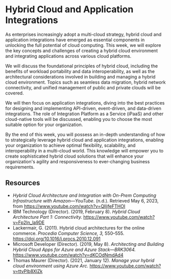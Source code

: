 # Hybrid Cloud and Application Integrations

As enterprises increasingly adopt a multi-cloud strategy, hybrid cloud and application integrations have emerged as essential components in unlocking the full potential of cloud computing. This week, we will explore the key concepts and challenges of creating a hybrid cloud environment and integrating applications across various cloud platforms.

We will discuss the foundational principles of hybrid cloud, including the benefits of workload portability and data interoperability, as well as the architectural considerations involved in building and managing a hybrid cloud environment. Topics such as seamless data migration, hybrid network connectivity, and unified management of public and private clouds will be covered.

We will then focus on application integrations, diving into the best practices for designing and implementing API-driven, event-driven, and data-driven integrations. The role of Integration Platform as a Service (iPaaS) and other cloud-native tools will be discussed, enabling you to choose the most suitable option for your organization.

By the end of this week, you will possess an in-depth understanding of how to strategically leverage hybrid cloud and application integrations, enabling your organization to achieve optimal flexibility, scalability, and interoperability in a multi-cloud world. This knowledge will empower you to create sophisticated hybrid cloud solutions that will enhance your organization's agility and responsiveness to ever-changing business requirements.

## Resources
* _Hybrid Cloud Architecture and Integration with On-Prem Computing Infrastructure with Amazon—YouTube._ (n.d.). Retrieved May 6, 2023, from https://www.youtube.com/watch?v=QIIjfeFTHOI
* IBM Technology (Director). (2019, February 8). _Hybrid Cloud Architecture Part 1: Connectivity._ https://www.youtube.com/watch?v=Fp2In_la9DE
* Lackermair, G. (2011). Hybrid cloud architectures for the online commerce. _Procedia Computer Science, 3,_ 550–555. https://doi.org/10.1016/j.procs.2010.12.091
* Microsoft Developer (Director). (2019, May 8). _Architecting and Building Hybrid Cloud Apps for Azure and Azure Stack—BRK3064._ https://www.youtube.com/watch?v=dKCOdNmdAd4
* Thomas Maurer (Director). (2021, January 12). _Manage your hybrid cloud environment using Azure Arc._ https://www.youtube.com/watch?v=ttvPlb8XlZk


